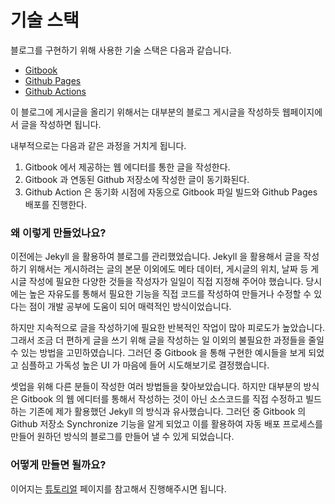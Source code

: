 # 기술 스택

블로그를 구현하기 위해 사용한 기술 스택은 다음과 같습니다.

* [Gitbook](https://www.gitbook.com/)
* [Github Pages](https://pages.github.com/)
* [Github Actions](https://github.com/features/actions)



이 블로그에 게시글을 올리기 위해서는 대부분의 블로그 게시글을 작성하듯 웹페이지에서 글을 작성하면 됩니다.

내부적으로는 다음과 같은 과정을 거치게 됩니다.

1. Gitbook 에서 제공하는 웹 에디터를 통한 글을 작성한다.
2. Gitbook 과 연동된 Github 저장소에 작성한 글이 동기화된다.&#x20;
3. Github Action 은 동기화 시점에 자동으로 Gitbook 파일 빌드와 Github Pages 배포를 진행한다.



### **왜 이렇게 만들었나요?**

이전에는 Jekyll 을 활용하여 블로그를 관리했었습니다. Jekyll 을 활용해서 글을 작성하기 위해서는 게시하려는 글의 본문 이외에도 메타 데이터, 게시글의 위치, 날짜 등 게시글 작성에 필요한 다양한 것들을 작성자가 일일이 직접 지정해 주어야 했습니다. 당시에는 높은 자유도를 통해서 필요한 기능을 직접 코드를 작성하여 만들거나 수정할 수 있다는 점이 개발 공부에 도움이 되어 매력적인 방식이었습니다.

하지만 지속적으로 글을 작성하기에 필요한 반복적인 작업이 많아 피로도가 높았습니다. 그래서 조금 더 편하게 글을 쓰기 위해 글을 작성하는 일 이외의 불필요한 과정들을 줄일 수 있는 방법을 고민하였습니다. 그러던 중 Gitbook 을 통해 구현한 예시들을 보게 되었고 심플하고 가독성 높은 UI 가 마음에 들어 시도해보기로 결정했습니다.

셋업을 위해 다른 분들이 작성한 여러 방법들을 찾아보았습니다. 하지만 대부분의 방식은 Gitbook 의 웹 에디터를 통해서 작성하는 것이 아닌 소스코드를 직접 수정하고 빌드하는 기존에 제가 활용했던 Jekyll 의 방식과 유사했습니다. 그러던 중 Gitbook 의 Github 저장소 Synchronize 기능을 알게 되었고 이를 활용하여 자동 배포 프로세스를 만들어 원하던 방식의 블로그를 만들어 낼 수 있게 되었습니다.

### 어떻게 만들면 될까요?

이어지는 [튜토리얼](https://app.gitbook.com/o/Oc6vjlzg842PDkWq4YI2/s/Wwemy0ptrx1onUUxiCfZ/\~/changes/4/about-this-blog/undefined-1) 페이지를 참고해서 진행해주시면 됩니다.

